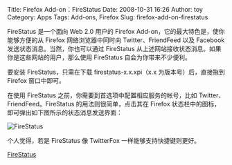 Title: Firefox Add-on：FireStatus
Date: 2008-10-31 16:26
Author: toy
Category: Apps
Tags: Add-ons, Firefox
Slug: firefox-add-on-firestatus

FireStatus 是一个面向 Web 2.0 用户的 Firefox
Add-on，它的最大特色是，使你能够方便的从 Firefox 网络浏览器中同时向
Twitter、FriendFeed 以及 Facebook 发送状态消息。当然，你也可以通过
FireStatus 从上述网站接收状态消息。如果你是这些网站的用户，那么使用
FireStatus 自会为你带来不少便利。

要安装 FireStatus，只需在下载 firestatus-x.x.xpi（x.x
为版本号）后，直接拖到 Firefox 窗口中即可。

在使用 FireStatus 之前，你需要到首选项中配置相应服务的帐号，比如
Twitter、FriendFeed。FireStatus 的用法则很简单，点击其在 Firefox
状态栏中的图标，即可弹出如下图所示的状态消息发送界面：

![FireStatus](http://i.linuxtoy.org/i/2008/10/firestatus.png)

个人觉得，若是 FireStatus 像 TwitterFox 一样能够支持快捷键则更好。

[FireStatus](http://code.google.com/p/firestatus/)

